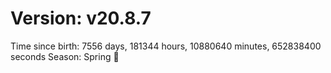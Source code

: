 # Version: v20.8.7
Time since birth: 7556 days, 181344 hours, 10880640 minutes, 652838400 seconds
Season: Spring 🌸

